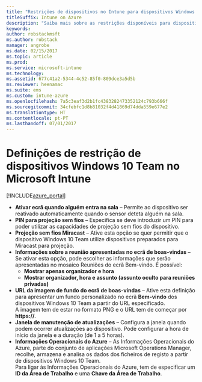 ```yaml
---
title: "Restrições de dispositivos no Intune para dispositivos Windows 10 Team"
titleSuffix: Intune on Azure
description: "Saiba mais sobre as restrições disponíveis para dispositivos Windows 10 Team.\""
keywords: 
author: robstackmsft
ms.author: robstack
manager: angrobe
ms.date: 02/15/2017
ms.topic: article
ms.prod: 
ms.service: microsoft-intune
ms.technology: 
ms.assetid: 677c41a2-5344-4c52-85f0-809dce3a5d5b
ms.reviewer: heenamac
ms.suite: ems
ms.custom: intune-azure
ms.openlocfilehash: 7a5c3eaf3d2b1fc4383282473352124c793b666f
ms.sourcegitcommit: 34cfebfc1d8b81032f4d41869d74dda559e677e2
ms.translationtype: HT
ms.contentlocale: pt-PT
ms.lasthandoff: 07/01/2017
---
```

# <a name="windows-10-team-device-restriction-settings-in-microsoft-intune"></a>Definições de restrição de dispositivos Windows 10 Team no Microsoft Intune

[!INCLUDE[azure_portal](./includes/azure_portal.md)]

- **Ativar ecrã quando alguém entra na sala** – Permite ao dispositivo ser reativado automaticamente quando o sensor deteta alguém na sala.
- **PIN para projeção sem fios** – Especifica se deve introduzir um PIN para poder utilizar as capacidades de projeção sem fios do dispositivo.
- **Projeção sem fios Miracast** – Ative esta opção se quer permitir que o dispositivo Windows 10 Team utilize dispositivos preparados para Miracast para projeção.
- **Informações sobre a reunião apresentadas no ecrã de boas-vindas** – Se ativar esta opção, pode escolher as informações que serão apresentadas no mosaico Reuniões do ecrã Bem-vindo. É possível:
    - **Mostrar apenas organizador e hora**
    - **Mostrar organizador, hora e assunto (assunto oculto para reuniões privadas)**
- **URL da imagem de fundo do ecrã de boas-vindas** – Ative esta definição para apresentar um fundo personalizado no ecrã **Bem-vindo** dos dispositivos Windows 10 Team a partir do URL especificado.<br>A imagem tem de estar no formato PNG e o URL tem de começar por **https://**.
- **Janela de manutenção de atualizações** – Configura a janela quando podem ocorrer atualizações ao dispositivo. Pode configurar a hora de início da janela e a duração (de 1 a 5 horas).
- **Informações Operacionais do Azure** – As Informações Operacionais do Azure, parte do conjunto de aplicações Microsoft Operations Manager, recolhe, armazena e analisa os dados dos ficheiros de registo a partir de dispositivos Windows 10 Team.<br>Para ligar às Informações Operacionais do Azure, tem de especificar um **ID da Área de Trabalho** e uma **Chave da Área de Trabalho**.

